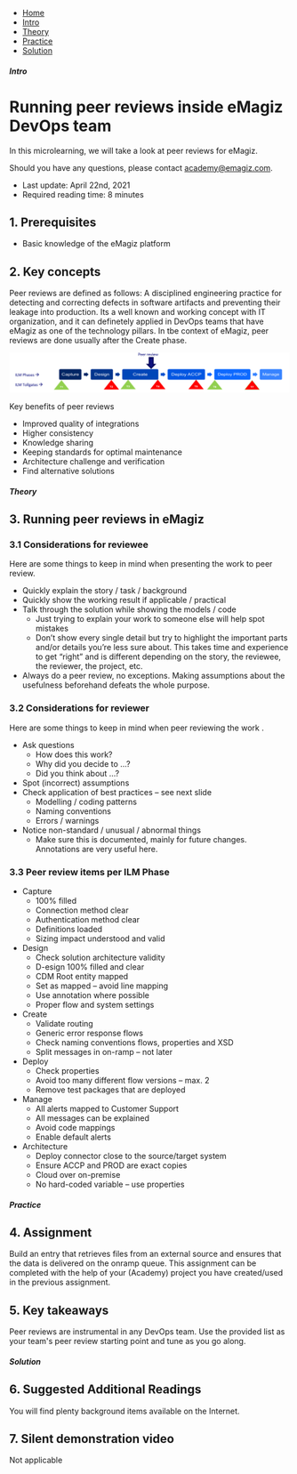 <div class="ez-academy">
	<div class="ez-academy__body">
		<main class="micro-learning">
		<ul class="doc-nav">
			<li class="doc-nav__item"><a href="../../docs/microlearning/intermediate-devops-perspectives-index" class="doc-nav__link">Home</a></li>
			<li class="doc-nav__item"><a href="#intro" class="doc-nav__link">Intro</a></li>
			<li class="doc-nav__item"><a href="#theory" class="doc-nav__link">Theory</a></li>
			<li class="doc-nav__item"><a href="#practice" class="doc-nav__link">Practice</a></li>
			<li class="doc-nav__item"><a href="#solution" class="doc-nav__link">Solution</a></li>
		</ul>

<div class="doc">

##### Intro

# Running peer reviews inside eMagiz DevOps team

In this microlearning, we will take a look at peer reviews for eMagiz.

Should you have any questions, please contact academy@emagiz.com.

- Last update: April 22nd, 2021
- Required reading time: 8 minutes

## 1. Prerequisites
- Basic knowledge of the eMagiz platform

## 2. Key concepts
Peer reviews are defined as follows: A disciplined engineering practice for detecting and correcting defects in software artifacts and preventing their leakage into production. Its a well known and working concept with IT organization, and it can definetely applied in DevOps teams that have eMagiz as one of the technology pillars. In tbe context of eMagiz, peer reviews are done usually after the Create phase.

<p align="center"><img  src="../../img/microlearning/intermediate-devops-perspectives-peerreview-1.png"></p>

Key benefits of peer reviews
- Improved quality of integrations
- Higher consistency
- Knowledge sharing
- Keeping standards for optimal maintenance
- Architecture challenge and verification
- Find alternative solutions


##### Theory

## 3. Running peer reviews in eMagiz

### 3.1 Considerations for reviewee

Here are some things to keep in mind when presenting the work to peer review.
- Quickly explain the story / task / background
- Quickly show the working result if applicable / practical
- Talk through the solution while showing the models / code
	- Just trying to explain your work to someone else will help spot mistakes
	- Don’t show every single detail but try to highlight the important parts and/or details you’re less sure about. This takes time and experience to get “right” and is different depending on the story, the reviewee, the reviewer, the project, etc.
- Always do a peer review, no exceptions. Making assumptions about the usefulness beforehand defeats the whole purpose.



### 3.2 Considerations for reviewer
Here are some things to keep in mind when peer reviewing the work .
- Ask questions
	- How does this work?
	- Why did you decide to …?
	- Did you think about …?
- Spot (incorrect) assumptions
- Check application of best practices – see next slide
	- Modelling / coding patterns
	- Naming conventions
	- Errors / warnings
- Notice non-standard / unusual / abnormal things
	- Make sure this is documented, mainly for future changes. Annotations are very useful here.

### 3.3 Peer review items per ILM Phase

- Capture
	- 100% filled
	- Connection method clear
	- Authentication method clear
	- Definitions loaded
	- Sizing impact understood and valid
- Design
	- Check solution architecture validity
	- D-esign 100% filled and clear
	- CDM Root entity mapped
	- Set as mapped – avoid line mapping
	- Use annotation where possible
	- Proper flow and system settings
- Create
	- Validate routing
	- Generic error response flows
	- Check naming conventions flows, properties and XSD
	- Split messages in on-ramp – not later
- Deploy
 	- Check properties
	- Avoid too many different flow versions – max. 2
	- Remove test packages that are deployed
- Manage
	- All alerts mapped to Customer Support
	- All messages can be explained
	- Avoid code mappings
	- Enable default alerts
- Architecture
	- Deploy connector close to the source/target system
	- Ensure ACCP and PROD are exact copies
	- Cloud over on-premise
	- No hard-coded variable – use properties



##### Practice

## 4. Assignment

Build an entry that retrieves files from an external source and ensures that the data is delivered on the onramp queue. 
This assignment can be completed with the help of your (Academy) project you have created/used in the previous assignment.

## 5. Key takeaways

Peer reviews are instrumental in any DevOps team. Use the provided list as your team's peer review starting point and tune as you go along.

##### Solution
	
## 6. Suggested Additional Readings

You will find plenty background items available on the Internet.

## 7. Silent demonstration video

Not applicable


</div>
</main>
</div>
</div>